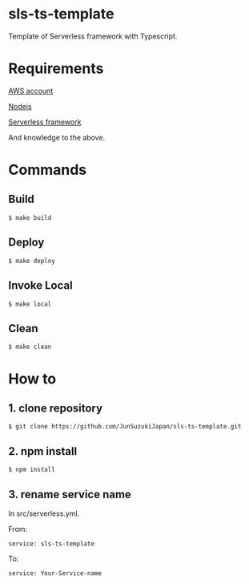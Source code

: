 # sls-ts-template
Template of Serverless framework with Typescript.

# Requirements

[AWS account](https://aws.amazon.com/)

[Nodejs](https://nodejs.org/)

[Serverless framework](https://serverless.com)

And knowledge to the above.

# Commands

## Build

```$ make build```

## Deploy

```$ make deploy```

## Invoke Local

```$ make local```

## Clean

```$ make clean```

# How to

## 1. clone repository

```$ git clone https://github.com/JunSuzukiJapan/sls-ts-template.git```

## 2. npm install

```$ npm install```

## 3. rename service name

In src/serverless.yml.

From:

```
service: sls-ts-template
```

To:

```
service: Your-Service-name
```


